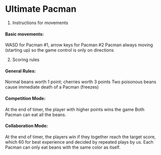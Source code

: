 # Ultimate Pacman

1. Instructions for movements
#### Basic movements: 
WASD for Pacman #1, arrow keys for Pacman #2
Pacman always moving (starting up) so the game control is only on directions

2. Scoring rules
#### General Rules:
Normal beans worth 1 point; cherries worth 3 points
Two poisonous beans cause immediate death of a Pacman (freezes)

#### Competition Mode:
At the end of timer, the player with higher points wins the game
Both Pacman can eat all the beans.

#### Collaboration Mode:
At the end of timer, the players win if they together reach the target score,
which 60 for best experience and decided by repeated plays by us.
Each Pacman can only eat beans with the same color as itself.
